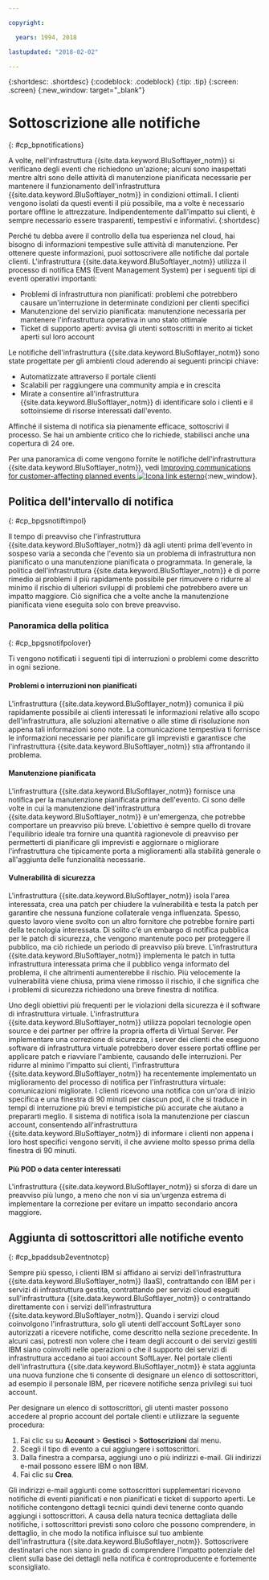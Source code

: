 ```yaml
---

copyright:

  years: 1994, 2018

lastupdated: "2018-02-02"

---
```


{:shortdesc: .shortdesc}
{:codeblock: .codeblock}
{:tip: .tip}
{:screen: .screen}
{:new_window: target="_blank"}


# Sottoscrizione alle notifiche
{: #cp_bpnotifications}

A volte, nell'infrastruttura {{site.data.keyword.BluSoftlayer_notm}} si verificano degli eventi che richiedono un'azione; alcuni sono inaspettati mentre altri sono delle attività di manutenzione pianificata necessarie per mantenere il funzionamento dell'infrastruttura {{site.data.keyword.BluSoftlayer_notm}} in condizioni ottimali. I clienti vengono isolati da questi eventi il più possibile, ma a volte è necessario portare offline le attrezzature. Indipendentemente dall'impatto sui clienti, è sempre necessario essere trasparenti, tempestivi e informativi.
{:shortdesc}

Perché tu debba avere il controllo della tua esperienza nel cloud, hai bisogno di informazioni tempestive sulle attività di manutenzione. Per ottenere queste informazioni, puoi sottoscrivere alle notifiche dal portale clienti. L'infrastruttura {{site.data.keyword.BluSoftlayer_notm}} utilizza il processo di notifica EMS (Event Management System) per i seguenti tipi di eventi operativi importanti:
* Problemi di infrastruttura non pianificati: problemi che potrebbero causare un'interruzione in determinate condizioni per clienti specifici
* Manutenzione del servizio pianificata: manutenzione necessaria per mantenere l'infrastruttura operativa in uno stato ottimale
* Ticket di supporto aperti: avvisa gli utenti sottoscritti in merito ai ticket aperti sul loro account

Le notifiche dell'infrastruttura {{site.data.keyword.BluSoftlayer_notm}} sono state progettate per gli ambienti cloud aderendo ai seguenti principi chiave:
* Automatizzate attraverso il portale clienti
* Scalabili per raggiungere una community ampia e in crescita
* Mirate a consentire all'infrastruttura {{site.data.keyword.BluSoftlayer_notm}} di identificare solo i clienti e il sottoinsieme di risorse interessati dall'evento.

Affinché il sistema di notifica sia pienamente efficace, sottoscrivi il processo. Se hai un ambiente critico che lo richiede, stabilisci anche una copertura di 24 ore.

Per una panoramica di come vengono fornite le notifiche dell'infrastruttura {{site.data.keyword.BluSoftlayer_notm}}, vedi [Improving communications for customer-affecting planned events ![Icona link esterno](../icons/launch-glyph.svg)](http://blog.softlayer.com/2014/improving-communications-customer-affecting-planned-events){:new_window}.

## Politica dell'intervallo di notifica
{: #cp_bpgsnotiftimpol}

Il tempo di preavviso che l'infrastruttura {{site.data.keyword.BluSoftlayer_notm}} dà agli utenti prima dell'evento in sospeso varia a seconda che l'evento sia un problema di infrastruttura non pianificato o una manutenzione pianificata o programmata. In generale, la politica dell'infrastruttura {{site.data.keyword.BluSoftlayer_notm}} è di porre rimedio ai problemi il più rapidamente possibile per rimuovere o ridurre al minimo il rischio di ulteriori sviluppi di problemi che potrebbero avere un impatto maggiore. Ciò significa che a volte anche la manutenzione pianificata viene eseguita solo con breve preavviso.

### Panoramica della politica
{: #cp_bpgsnotifpolover}

Ti vengono notificati i seguenti tipi di interruzioni o problemi come descritto in ogni sezione.

#### Problemi o interruzioni non pianificati
L'infrastruttura {{site.data.keyword.BluSoftlayer_notm}} comunica il più rapidamente possibile ai clienti interessati le informazioni relative allo scopo dell'infrastruttura, alle soluzioni alternative o alle stime di risoluzione non appena tali informazioni sono note. La comunicazione tempestiva ti fornisce le informazioni necessarie per pianificare gli imprevisti e garantisce che l'infrastruttura {{site.data.keyword.BluSoftlayer_notm}} stia affrontando il problema.

#### Manutenzione pianificata
L'infrastruttura {{site.data.keyword.BluSoftlayer_notm}} fornisce una notifica per la manutenzione pianificata prima dell'evento. Ci sono delle volte in cui la manutenzione dell'infrastruttura {{site.data.keyword.BluSoftlayer_notm}} è un'emergenza, che potrebbe comportare un preavviso più breve. L'obiettivo è sempre quello di trovare l'equilibrio ideale tra fornire una quantità ragionevole di preavviso per permetterti di pianificare gli imprevisti e aggiornare o migliorare l'infrastruttura che tipicamente porta a miglioramenti alla stabilità generale o all'aggiunta delle funzionalità necessarie.

#### Vulnerabilità di sicurezza
L'infrastruttura {{site.data.keyword.BluSoftlayer_notm}} isola l'area interessata, crea una patch per chiudere la vulnerabilità e testa la patch per garantire che nessuna funzione collaterale venga influenzata. Spesso, questo lavoro viene svolto con un altro fornitore che potrebbe fornire parti della tecnologia interessata. Di solito c'è un embargo di notifica pubblica per le patch di sicurezza, che vengono mantenute poco per proteggere il pubblico, ma ciò richiede un periodo di preavviso più breve. L'infrastruttura {{site.data.keyword.BluSoftlayer_notm}} implementa le patch in tutta infrastruttura interessata prima che il pubblico venga informato del problema, il che altrimenti aumenterebbe il rischio. Più velocemente la vulnerabilità viene chiusa, prima viene rimosso il rischio, il che significa che i problemi di sicurezza richiedono una breve finestra di notifica.

Uno degli obiettivi più frequenti per le violazioni della sicurezza è il software di infrastruttura virtuale. L'infrastruttura {{site.data.keyword.BluSoftlayer_notm}} utilizza popolari tecnologie open source e dei partner per offrire la propria offerta di Virtual Server. Per implementare una correzione di sicurezza, i server dei clienti che eseguono software di infrastruttura virtuale potrebbero dover essere portati offline per applicare patch e riavviare l'ambiente, causando delle interruzioni. Per ridurre al minimo l'impatto sui clienti, l'infrastruttura {{site.data.keyword.BluSoftlayer_notm}} ha recentemente implementato un miglioramento del processo di notifica per l'infrastruttura virtuale: comunicazioni migliorate. I clienti ricevono una notifica con un'ora di inizio specifica e una finestra di 90 minuti per ciascun pod, il che si traduce in tempi di interruzione più brevi e tempistiche più accurate che aiutano a prepararti meglio. Il sistema di notifica isola la manutenzione per ciascun account, consentendo all'infrastruttura {{site.data.keyword.BluSoftlayer_notm}} di informare i clienti non appena i loro host specifici vengono serviti, il che avviene molto spesso prima della finestra di 90 minuti.

#### Più POD o data center interessati
L'infrastruttura {{site.data.keyword.BluSoftlayer_notm}} si sforza di dare un preavviso più lungo, a meno che non vi sia un'urgenza estrema di implementare la correzione per evitare un impatto secondario ancora maggiore.


## Aggiunta di sottoscrittori alle notifiche evento
{: #cp_bpaddsub2eventnotcp}

Sempre più spesso, i clienti IBM si affidano ai servizi dell'infrastruttura {{site.data.keyword.BluSoftlayer_notm}} (IaaS), contrattando con IBM per i servizi di infrastruttura gestita, contrattando per servizi cloud eseguiti sull'infrastruttura {{site.data.keyword.BluSoftlayer_notm}} o contrattando direttamente con i servizi dell'infrastruttura {{site.data.keyword.BluSoftlayer_notm}}. Quando i servizi cloud coinvolgono l'infrastruttura, solo gli utenti dell'account SoftLayer sono autorizzati a ricevere notifiche, come descritto nella sezione precedente. In alcuni casi, potresti non volere che i team degli account o dei servizi gestiti IBM siano coinvolti nelle operazioni o che il supporto dei servizi di infrastruttura accedano ai tuoi account SoftLayer. Nel portale clienti dell'infrastruttura {{site.data.keyword.BluSoftlayer_notm}} è stata aggiunta una nuova funzione che ti consente di designare un elenco di sottoscrittori, ad esempio il personale IBM, per ricevere notifiche senza privilegi sui tuoi account.

Per designare un elenco di sottoscrittori, gli utenti master possono accedere al proprio account del portale clienti e utilizzare la seguente procedura:
1. Fai clic su su **Account** > **Gestisci** > **Sottoscrizioni** dal menu.
2. Scegli il tipo di evento a cui aggiungere i sottoscrittori.
2. Dalla finestra a comparsa, aggiungi uno o più indirizzi e-mail. Gli indirizzi e-mail possono essere IBM o non IBM.
3. Fai clic su **Crea**.

Gli indirizzi e-mail aggiunti come sottoscrittori supplementari ricevono notifiche di eventi pianificati e non pianificati e ticket di supporto aperti. Le notifiche contengono dettagli tecnici quindi devi tenerne conto quando aggiungi i sottoscrittori. A causa della natura tecnica dettagliata delle notifiche, i sottoscrittori previsti sono coloro che possono comprendere, in dettaglio, in che modo la notifica influisce sul tuo ambiente dell'infrastruttura {{site.data.keyword.BluSoftlayer_notm}}. Sottoscrivere destinatari che non siano in grado di comprendere l'impatto potenziale del client sulla base dei dettagli nella notifica è controproducente e fortemente sconsigliato.
